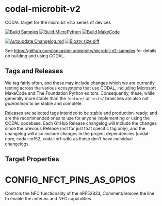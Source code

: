 # codal-microbit-v2
CODAL target for the micro:bit v2.x series of devices

[![Build Samples](https://github.com/lancaster-university/codal-microbit-v2/actions/workflows/build.yml/badge.svg)](https://github.com/lancaster-university/codal-microbit-v2/actions/workflows/build.yml) [![Build MicroPython](https://github.com/lancaster-university/codal-microbit-v2/actions/workflows/micropython.yml/badge.svg)](https://github.com/lancaster-university/codal-microbit-v2/actions/workflows/micropython.yml) [![Build MakeCode](https://github.com/lancaster-university/codal-microbit-v2/actions/workflows/makecode.yml/badge.svg)](https://github.com/lancaster-university/codal-microbit-v2/actions/workflows/makecode.yml)

[![Autoupdate Changelog.md](https://github.com/lancaster-university/codal-microbit-v2/actions/workflows/update-changelog.yml/badge.svg)](https://github.com/lancaster-university/codal-microbit-v2/actions/workflows/update-changelog.yml) [![Bloaty size diff](https://github.com/lancaster-university/codal-microbit-v2/actions/workflows/size-diff.yml/badge.svg)](https://github.com/lancaster-university/codal-microbit-v2/actions/workflows/size-diff.yml)

See https://github.com/lancaster-university/microbit-v2-samples for details on building and using CODAL.

## Tags and Releases
We tag fairly often, and these may include changes which we are currently testing across the various ecosystems that use CODAL, including Microsoft MakeCode and The Foundation Python editors.
Consequently, these, while generally more stable than the `feature/` or `tests/` branches are also not _guaranteed_ to be stable and complete.

Releases are selected tags intended to be stable and production-ready; and are the recommended ones to use for anyone implementing or using the CODAL codebase.
Each GitHub Release changelog will include the changes since the previous Release (not for just that specific tag only), and the changelog will also include changes in the project dependencies (codal-core, codal-nrf52, codal-nrf-sdk) as these don't have individual changelogs.

## Target Properties
# CONFIG_NFCT_PINS_AS_GPIOS
Controls the NFC functionality of the nRF52833, Comment/remove the line to enable the antenna and NFC capabilities.